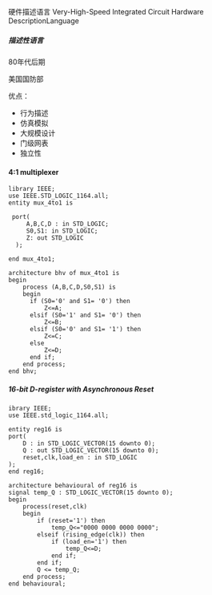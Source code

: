 硬件描述语言
Very-High-Speed Integrated Circuit Hardware DescriptionLanguage

##### 描述性语言

80年代后期

美国国防部

优点：
* 行为描述
* 仿真模拟
* 大规模设计
* 门级网表
* 独立性

#### 4:1 multiplexer
```
library IEEE;
use IEEE.STD_LOGIC_1164.all;
entity mux_4to1 is

 port(
     A,B,C,D : in STD_LOGIC;
     S0,S1: in STD_LOGIC;
     Z: out STD_LOGIC
  );

end mux_4to1;

architecture bhv of mux_4to1 is
begin
	process (A,B,C,D,S0,S1) is
	begin
	  if (S0='0' and S1= '0') then
	      Z<=A;
	  elsif (S0='1' and S1= '0') then
	      Z<=B;
	  elsif (S0='0' and S1= '1') then
	      Z<=C;
	  else
	      Z<=D;
	  end if;
	end process;
end bhv;
```

##### 16-bit D-register with Asynchronous Reset
```
ibrary IEEE;  
use IEEE.std_logic_1164.all;

entity reg16 is  
port( 
	D : in STD_LOGIC_VECTOR(15 downto 0);  
	Q : out STD_LOGIC_VECTOR(15 downto 0);  
	reset,clk,load_en : in STD_LOGIC
);  
end reg16;  
      
architecture behavioural of reg16 is  
signal temp_Q : STD_LOGIC_VECTOR(15 downto 0);  
begin
	process(reset,clk)  
	begin
		if (reset='1') then  
		    temp_Q<="0000 0000 0000 0000";  
		elseif (rising_edge(clk)) then  
		    if (load_en='1') then  
		        temp_Q<=D;     
		    end if;  
		end if;   
		Q <= temp_Q; 
	end process;
end behavioural;
```

